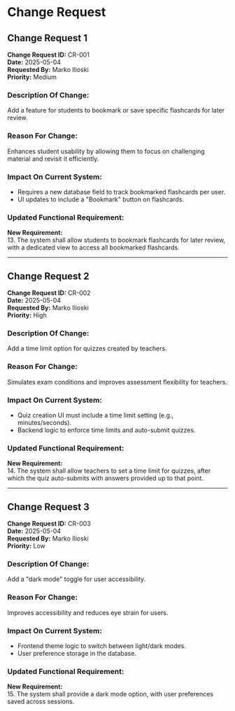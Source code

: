 # Change Request

## **Change Request 1**

**Change Request ID:** CR-001  
**Date:** 2025-05-04  
**Requested By:** Marko Ilioski  
**Priority:** Medium  

### **Description Of Change:**

Add a feature for students to bookmark or save specific flashcards for later review.  

### **Reason For Change:**

Enhances student usability by allowing them to focus on challenging material and revisit it efficiently.  

### **Impact On Current System:**

- Requires a new database field to track bookmarked flashcards per user.  
- UI updates to include a "Bookmark" button on flashcards.  

### **Updated Functional Requirement:**

**New Requirement:**  
13. The system shall allow students to bookmark flashcards for later review, with a dedicated view to access all bookmarked flashcards.  

---

## **Change Request 2**

**Change Request ID:** CR-002  
**Date:** 2025-05-04  
**Requested By:** Marko Ilioski  
**Priority:** High  

### **Description Of Change:**

Add a time limit option for quizzes created by teachers.  

### **Reason For Change:**

Simulates exam conditions and improves assessment flexibility for teachers.  

### **Impact On Current System:**

- Quiz creation UI must include a time limit setting (e.g., minutes/seconds).  
- Backend logic to enforce time limits and auto-submit quizzes.  

### **Updated Functional Requirement:**

**New Requirement:**  
14. The system shall allow teachers to set a time limit for quizzes, after which the quiz auto-submits with answers provided up to that point.  

---

## **Change Request 3**

**Change Request ID:** CR-003  
**Date:** 2025-05-04  
**Requested By:** Marko Ilioski  
**Priority:** Low  

### **Description Of Change:**

Add a "dark mode" toggle for user accessibility.  

### **Reason For Change:**

Improves accessibility and reduces eye strain for users.  

### **Impact On Current System:**

- Frontend theme logic to switch between light/dark modes.  
- User preference storage in the database.  

### **Updated Functional Requirement:**

**New Requirement:**  
15. The system shall provide a dark mode option, with user preferences saved across sessions.  